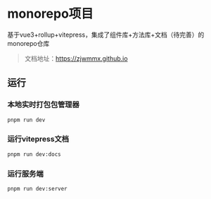 # monorepo项目
基于vue3+rollup+vitepress，集成了组件库+方法库+文档（待完善）的monorepo仓库

> 文档地址：https://zjwmmx.github.io

## 运行

### 本地实时打包包管理器
```bash
pnpm run dev
```

### 运行vitepress文档
```bash
pnpm run dev:docs
```

### 运行服务端
```bash
pnpm run dev:server
```